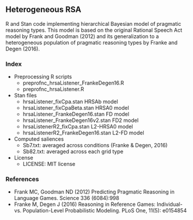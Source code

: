 ## Heterogeneous RSA
R and Stan code implementing hierarchical Bayesian model of pragmatic reasoning types.
This model is based on the original Rational Speech Act model by Frank and Goodman (2012) and its generalization to a heterogeneous population of pragmatic reasoning types by Franke and Degen (2016).

### Index
- Preprocessing R scripts
  * preprofnc_hrsaListener_FrankeDegen16.R  
  * preprofnc_hrsaListener.R 
- Stan files
  * hrsaListener_fixCpa.stan                 HRSAb model
  * hrsaListener_fixCpaBeta.stan             HRSA0 model
  * hrsaListener_FrankeDegen16.stan          FD model
  * hrsaListener_FrankeDegen16v2.stan        FD2 model
  * hrsaListenerR2_fixCpa.stan               L2-HRSA0 model
  * hrsaListenerR2_FrankeDegen16.stan        L2-FD model
- Computed saliences
  * Sb7.txt:  averaged across conditions (Franke & Degen, 2016)
  * Sb82.txt: averaged across each grid type
- License
  * LICENSE: MIT license

### References
- Frank MC, Goodman ND (2012) Predicting Pragmatic Reasoning in Language Games. Science 336 (6084):998
- Franke M, Degen J (2016) Reasoning in Reference Games: Individual- vs. Population-Level Probabilistic Modeling. PLoS One, 11(5): e0154854
